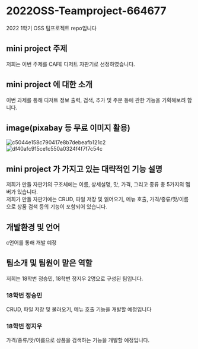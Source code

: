# 2022OSS-Teamproject-664677
2022 1학기 OSS 팀프로젝트 repo입니다

## mini project 주제
저희는 이번 주제를 CAFE 디저트 자판기로 선정하였습니다.   

## mini project 에 대한 소개
이번 과제를 통해 디저트 정보 출력, 검색, 추가 및 주문 등에 관한 기능을 기획해보려 합니다.

## image(pixabay 등 무료 이미지 활용)
![c5044e158c790417e8b7debeafb121c2](https://user-images.githubusercontent.com/100391405/166157862-85da2993-ef02-4ad2-899b-2d48ed70f676.jpg)
![df40afc915ce1c550a0324f4f7f7c54c](https://user-images.githubusercontent.com/100391405/166157931-926d85e6-bf43-4ec1-8290-7a316a27d5a6.jpg)

## mini project 가 가지고 있는 대략적인 기능 설명
저희가 만들 자판기의 구조체에는 이름, 상세설명, 맛, 가격, 그리고 종류 총 5가지의 멤버가 있습니다.   
저희가 만들 자판기에는 CRUD, 파일 저장 및 읽어오기, 메뉴 호출, 가격/종류/맛/이름으로 상품 검색 등의 기능이 포함되어 있습니다.
## 개발환경 및 언어
c언어를 통해 개발 예정
## 팀소개 및 팀원이 맡은 역할
저희는 18학번 정승민, 18학번 정지우 2명으로 구성된 팀입니다.
### 18학번 정승민
CRUD, 파일 저장 및 불러오기, 메뉴 호출 기능을 개발할 예정입니다
### 18학번 정지우
가격/종류/맛/이름으로 상품을 검색하는 기능을 개발할 예정입니다.
